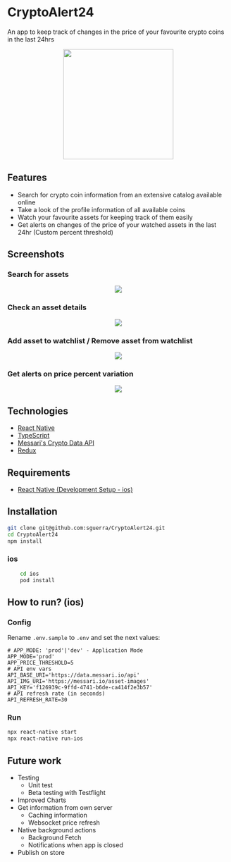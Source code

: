 # CryptoAlert24

An app to keep track of changes in the price of your favourite crypto coins in the last 24hrs

<center>
    <img src="./media/logo.png" width="250"/>
</center>

## Features

- Search for crypto coin information from an extensive catalog available online
- Take a look of the profile information of all available coins
- Watch your favourite assets for keeping track of them easily
- Get alerts on changes of the price of your watched assets in the last 24hr (Custom percent threshold)

## Screenshots

### Search for assets

<center>
    <img src="./media/assets.gif"/>
</center>

### Check an asset details

<center>
    <img src="./media/detail.gif"/>
</center>

### Add asset to watchlist / Remove asset from watchlist

<center>
    <img src="./media/watchlist.gif"/>
</center>

### Get alerts on price percent variation

<center>
    <img src="./media/alerts.gif"/>
</center>

## Technologies

- [React Native](https://reactnative.dev/)
- [TypeScript](https://www.typescriptlang.org/)
- [Messari's Crypto Data API](https://messari.io/api)
- [Redux](https://es.redux.js.org/)

## Requirements

- [React Native (Development Setup - ios)](https://reactnative.dev/docs/environment-setup)

## Installation

```bash
git clone git@github.com:sguerra/CryptoAlert24.git
cd CryptoAlert24
npm install
```

### ios

```bash
    cd ios
    pod install
```

## How to run? (ios)

### Config

Rename `.env.sample` to `.env` and set the next values:

```
# APP_MODE: 'prod'|'dev' - Application Mode
APP_MODE='prod'
APP_PRICE_THRESHOLD=5
# API env vars
API_BASE_URI='https://data.messari.io/api'
API_IMG_URI='https://messari.io/asset-images'
API_KEY='f126939c-9ffd-4741-b6de-ca414f2e3b57'
# API refresh rate (in seconds)
API_REFRESH_RATE=30
```

### Run

```bash
npx react-native start
npx react-native run-ios
```

## Future work

- Testing
  - Unit test
  - Beta testing with Testflight
- Improved Charts
- Get information from own server
  - Caching information
  - Websocket price refresh
- Native background actions
  - Background Fetch
  - Notifications when app is closed
- Publish on store
